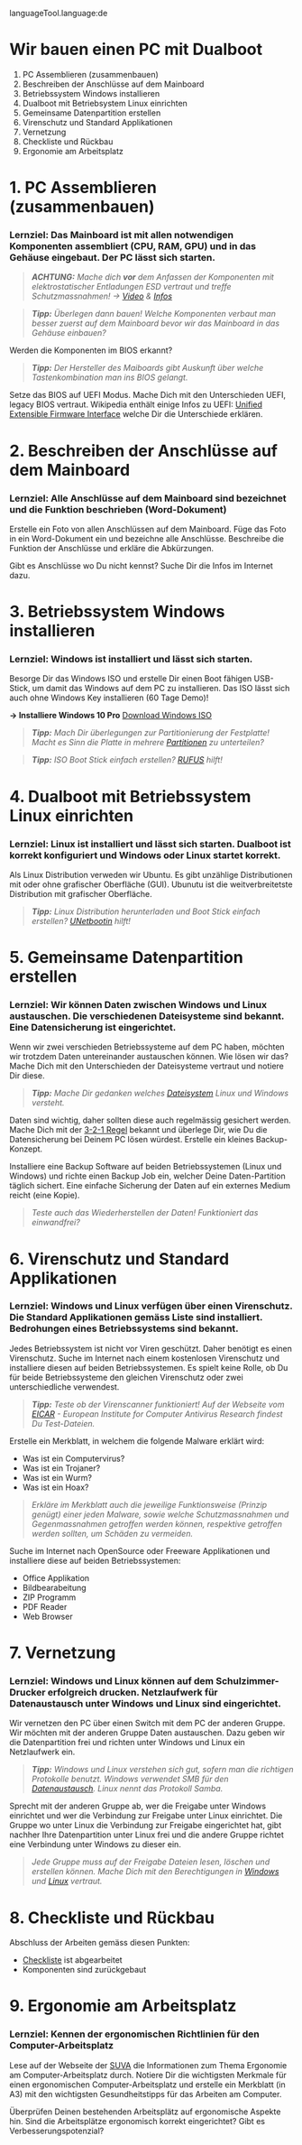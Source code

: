 languageTool.language:de


# Wir bauen einen PC mit Dualboot
1. PC Assemblieren (zusammenbauen)
2. Beschreiben der Anschlüsse auf dem Mainboard
3. Betriebssystem Windows installieren
4. Dualboot mit Betriebsystem Linux einrichten
5. Gemeinsame Datenpartition erstellen
6. Virenschutz und Standard Applikationen
7. Vernetzung
8. Checkliste und Rückbau
9. Ergonomie am Arbeitsplatz



# 1. PC Assemblieren (zusammenbauen)
### Lernziel: Das Mainboard ist mit allen notwendigen Komponenten assembliert (CPU, RAM, GPU) und in das Gehäuse eingebaut. Der PC lässt sich starten.

> ***ACHTUNG:** Mache dich __vor__ dem Anfassen der Komponenten mit elektrostatischer Entladungen ESD vertraut und treffe Schutzmassnahmen!
-> [Video](https://www.youtube.com/watch?v=kwrfjVrIn50) & [Infos](https://www.bimos.com/B/ch-de/news/3009/die-wichtigsten-esd-schutzmassnahmen-fuer-eine-stoerungsfreie-arbeit)* 

> ***Tipp:** Überlegen dann bauen! Welche Komponenten verbaut man besser zuerst auf dem Mainboard bevor wir das Mainboard in das Gehäuse einbauen?* 

Werden die Komponenten im BIOS erkannt?

> ***Tipp:** Der Hersteller des Maiboards gibt Auskunft über welche Tastenkombination man ins BIOS gelangt.*

Setze das BIOS auf UEFI Modus. Mache Dich mit den Unterschieden UEFI, legacy BIOS vertraut. Wikipedia enthält einige Infos zu UEFI: [Unified Extensible Firmware Interface](https://de.wikipedia.org/wiki/Unified_Extensible_Firmware_Interface) welche Dir die Unterschiede erklären.

# 2. Beschreiben der Anschlüsse auf dem Mainboard
### Lernziel: Alle Anschlüsse auf dem Mainboard sind bezeichnet und die Funktion beschrieben (Word-Dokument)

Erstelle ein Foto von allen Anschlüssen auf dem Mainboard. Füge das Foto in ein Word-Dokument ein und bezeichne alle Anschlüsse. Beschreibe die Funktion der Anschlüsse und erkläre die Abkürzungen.

Gibt es Anschlüsse wo Du nicht kennst? Suche Dir die Infos im Internet dazu.

# 3. Betriebssystem Windows installieren 
### Lernziel: Windows ist installiert und lässt sich starten.

Besorge Dir das Windows ISO und erstelle Dir einen Boot fähigen USB-Stick, um damit das Windows auf dem PC zu installieren. Das ISO lässt sich auch ohne Windows Key installieren (60 Tage Demo)!

**-> Installiere Windows 10 Pro** [Download Windows ISO](https://cloud.ict-bz.ch/index.php/s/GGnQzQr4c2G6FFl)

> ***Tipp:** Mach Dir überlegungen zur Partitionierung der Festplatte! Macht es Sinn die Platte in mehrere [Partitionen](https://de.wikipedia.org/wiki/Partition_(Datentr%C3%A4ger)) zu unterteilen?*

> ***Tipp:** ISO Boot Stick einfach erstellen? [RUFUS](https://rufus.ie/) hilft!*

# 4. Dualboot mit Betriebssystem Linux einrichten
### Lernziel: Linux ist installiert und lässt sich starten. Dualboot ist korrekt konfiguriert und Windows oder Linux startet korrekt.

Als Linux Distribution verweden wir Ubuntu. Es gibt unzählige Distributionen mit oder ohne grafischer Oberfläche (GUI). Ubunutu ist die weitverbreitetste Distribution mit grafischer Oberfläche.

> ***Tipp:** Linux Distribution herunterladen und Boot Stick einfach erstellen? [UNetbootin](https://unetbootin.github.io/) hilft!*

# 5. Gemeinsame Datenpartition erstellen
### Lernziel: Wir können Daten zwischen Windows und Linux austauschen. Die verschiedenen Dateisysteme sind bekannt. Eine Datensicherung ist eingerichtet.

Wenn wir zwei verschieden Betriebssysteme auf dem PC haben, möchten wir trotzdem Daten untereinander austauschen können. Wie lösen wir das? Mache Dich mit den Unterschieden der Dateisysteme vertraut und notiere Dir diese.

> ***Tipp:** Mache Dir gedanken welches [Dateisystem](https://de.wikipedia.org/wiki/Dateisystem) Linux und Windows versteht.*

Daten sind wichtig, daher sollten diese auch regelmässig gesichert werden. Mache Dich mit der [3-2-1 Regel](https://www.veeam.com/blog/de/how-to-follow-the-3-2-1-backup-rule-with-veeam-backup-replication.html) bekannt und überlege Dir, wie Du die Datensicherung bei Deinem PC lösen würdest. Erstelle ein kleines Backup-Konzept.

Installiere eine Backup Software auf beiden Betriebssystemen (Linux und Windows) und richte einen Backup Job ein, welcher Deine Daten-Partition täglich sichert. Eine einfache Sicherung der Daten auf ein externes Medium reicht (eine Kopie).

> *Teste auch das Wiederherstellen der Daten! Funktioniert das einwandfrei?*

# 6. Virenschutz und Standard Applikationen

### Lernziel: Windows und Linux verfügen über einen Virenschutz. Die Standard Applikationen gemäss Liste sind installiert. Bedrohungen eines Betriebssystems sind bekannt.

Jedes Betriebssystem ist nicht vor Viren geschützt. Daher benötigt es einen Virenschutz. Suche im Internet nach einem kostenlosen Virenschutz und installiere diesen auf beiden Betriebssystemen. Es spielt keine Rolle, ob Du für beide Betriebssysteme den gleichen Virenschutz oder zwei unterschiedliche verwendest.

> ***Tipp:** Teste ob der Virenscanner funktioniert! Auf der Webseite vom [EICAR](https://www.eicar.org/) - European Institute for Computer Antivirus Research findest Du Test-Dateien.*

Erstelle ein Merkblatt, in welchem die folgende Malware erklärt wird: 

- Was ist ein Computervirus? 
- Was ist ein Trojaner? 
- Was ist ein Wurm? 
- Was ist ein Hoax?

> *Erkläre im Merkblatt auch die jeweilige Funktionsweise (Prinzip genügt) einer jeden Malware, sowie welche Schutzmassnahmen und Gegenmassnahmen getroffen werden können, respektive getroffen werden sollten, um Schäden zu vermeiden.*


Suche im Internet nach OpenSource oder Freeware Applikationen und installiere diese auf beiden Betriebssystemen:

- Office Applikation
- Bildbearabeitung
- ZIP Programm
- PDF Reader
- Web Browser

# 7. Vernetzung

### Lernziel: Windows und Linux können auf dem Schulzimmer-Drucker erfolgreich drucken. Netzlaufwerk für Datenaustausch unter Windows und Linux sind eingerichtet.

Wir vernetzen den PC über einen Switch mit dem PC der anderen Gruppe. Wir möchten mit der anderen Gruppe Daten austauschen. Dazu geben wir die Datenpartition frei und richten unter Windows und Linux ein Netzlaufwerk ein.

> ***Tipp:** Windows und Linux verstehen sich gut, sofern man die richtigen Protokolle benutzt. Windows verwendet SMB für den [Datenaustausch](https://www.pcwelt.de/ratgeber/Windows-und-Linux-Freigaben-einrichten-9790088.html). Linux nennt das Protokoll Samba.*

Sprecht mit der anderen Gruppe ab, wer die Freigabe unter Windows einrichtet und wer die Verbindung zur Freigabe unter Linux einrichtet. Die Gruppe wo unter Linux die Verbindung zur Freigabe eingerichtet hat, gibt nachher Ihre Datenpartition unter Linux frei und die andere Gruppe richtet eine Verbindung unter Windows zu dieser ein.

> *Jede Gruppe muss auf der Freigabe Dateien lesen, löschen und erstellen können. Mache Dich mit den Berechtigungen in [Windows](https://blog.netwrix.de/2020/01/02/unterschiede-zwischen-freigabe-und-ntfs-berechtigungen/) und [Linux](https://praxistipps.chip.de/ubuntu-zugriffsrechte-aendern-so-gehts_49353) vertraut.*


# 8. Checkliste und Rückbau

Abschluss der Arbeiten gemäss diesen Punkten:
- [Checkliste](https://cloud.ict-bz.ch/index.php/s/vrHwacMdcUX2820) ist abgearbeitet
- Komponenten sind zurückgebaut

# 9. Ergonomie am Arbeitsplatz

### Lernziel: Kennen der ergonomischen Richtlinien für den Computer-Arbeitsplatz

Lese auf der Webseite der [SUVA](https://www.suva.ch/de-CH/material/Dokumentationen/bildschirmarbeit-wichtige-informationen-fur-ihr-wohlbefinden) die Informationen zum Thema Ergonomie am Computer-Arbeitsplatz durch. Notiere Dir die wichtigsten Merkmale für einen ergonomischen Computer-Arbeitsplatz und erstelle ein Merkblatt (in A3) mit den wichtigsten Gesundheitstipps für das Arbeiten am Computer.

Überprüfen Deinen bestehenden Arbeitsplätz auf ergonomische Aspekte hin. Sind die Arbeitsplätze ergonomisch korrekt eingerichtet? Gibt es Verbesserungspotenzial?